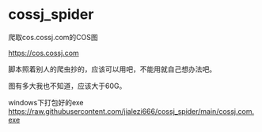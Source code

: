 # cossj_spider
爬取cos.cossj.com的COS图

https://cos.cossj.com

脚本照着别人的爬虫抄的，应该可以用吧，不能用就自己想办法吧。

图有多大我也不知道，应该大于60G。

windows下打包好的exe
https://raw.githubusercontent.com/jialezi666/cossj_spider/main/cossj.com.exe
